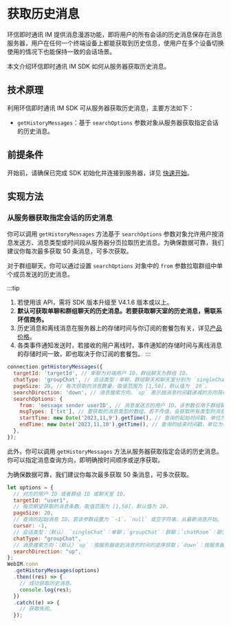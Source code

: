 # 获取历史消息

<Toc />

环信即时通讯 IM 提供消息漫游功能，即将用户的所有会话的历史消息保存在消息服务器，用户在任何一个终端设备上都能获取到历史信息，使用户在多个设备切换使用的情况下也能保持一致的会话场景。

本文介绍环信即时通讯 IM SDK 如何从服务器获取历史消息。

## 技术原理

利用环信即时通讯 IM SDK 可从服务器获取历史消息，主要方法如下：

- `getHistoryMessages`：基于 `searchOptions` 参数对象从服务器获取指定会话的历史消息。

## 前提条件

开始前，请确保已完成 SDK 初始化并连接到服务器，详见 [快速开始](quickstart.html)。

## 实现方法

### 从服务器获取指定会话的历史消息

你可以调用 `getHistoryMessages` 方法基于 `searchOptions` 参数对象允许用户按消息发送方、消息类型或时间段从服务器分页拉取历史消息。为确保数据可靠，我们建议你每次最多获取 50 条消息，可多次获取。

对于群组聊天，你可以通过设置 `searchOptions` 对象中的 `from` 参数拉取群组中单个成员发送的历史消息。

:::tip
1. 若使用该 API，需将 SDK 版本升级至 V4.1.6 版本或以上。
2. **默认可获取单聊和群组聊天的历史消息。若要获取聊天室的历史消息，需联系环信商务。**
3. 历史消息和离线消息在服务器上的存储时间与你订阅的套餐包有关，详见[产品价格](/product/pricing.html#套餐包功能详情)。
4. 各类事件通知发送时，若接收的用户离线时，事件通知的存储时间与离线消息的存储时间一致，即也取决于你订阅的套餐包。
:::

```javascript
connection.getHistoryMessages({
  targetId: 'targetId', // 单聊为对端用户 ID，群组聊天为群组 ID。
  chatType: 'groupChat', // 会话类型：单聊、群组聊天和聊天室分别为 `singleChat`、`groupChat` 和 `chatRoom`。
  pageSize: 20, // 每次获取的消息数量，取值范围为 [1,50]，默认值为 `20`。
  searchDirection: 'down', // 消息搜索方向。`up` 表示按消息时间戳递减的方向获取，即先获取最新消息；`down` 表示按消息时间戳递增的方向获取，即先获取最老的消息。
  searchOptions: {
    from: 'message sender userID', // 消息发送方的用户 ID。该参数仅用于群组聊天。 
    msgTypes: ['txt'], // 要获取的消息类型的数组。若不传值，会获取所有类型的消息。
    startTime: new Date('2023,11,9').getTime(), // 查询的起始时间戳，单位为毫秒。
    endTime: new Date('2023,11,10').getTime(), // 查询的结束时间戳，单位为毫秒。
  },
});
```

此外，你可以调用 `getHistoryMessages` 方法从服务器获取指定会话的历史消息。你可以指定消息查询方向，即明确按时间顺序或逆序获取。

为确保数据可靠，我们建议你每次最多获取 50 条消息，可多次获取。

```javascript
let options = {
  // 对方的用户 ID 或者群组 ID 或聊天室 ID。
  targetId: "user1",
  // 每页期望获取的消息条数。取值范围为 [1,50]，默认值为 20。
  pageSize: 20,
  // 查询的起始消息 ID。若该参数设置为 `-1`、`null` 或空字符串，从最新消息开始。
  cursor: -1,
  // 会话类型：（默认） `singleChat`：单聊；`groupChat`：群聊；`chatRoom`：聊天室
  chatType: "groupChat",
  // 消息搜索方向：（默认）`up`：按服务器收到消息的时间的逆序获取；`down`：按服务器收到消息的时间的正序获取。
  searchDirection: "up",
};
WebIM.conn
  .getHistoryMessages(options)
  .then((res) => {
    // 成功获取历史消息。
    console.log(res);
  })
  .catch((e) => {
    // 获取失败。
  });
```


